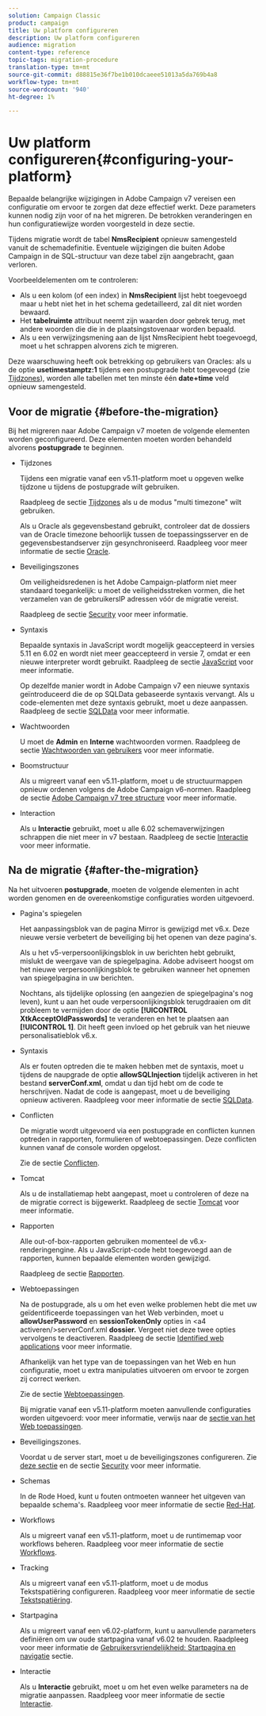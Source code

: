 ```yaml
---
solution: Campaign Classic
product: campaign
title: Uw platform configureren
description: Uw platform configureren
audience: migration
content-type: reference
topic-tags: migration-procedure
translation-type: tm+mt
source-git-commit: d88815e36f7be1b010dcaeee51013a5da769b4a8
workflow-type: tm+mt
source-wordcount: '940'
ht-degree: 1%

---
```



# Uw platform configureren{#configuring-your-platform}

Bepaalde belangrijke wijzigingen in Adobe Campaign v7 vereisen een configuratie om ervoor te zorgen dat deze effectief werkt. Deze parameters kunnen nodig zijn voor of na het migreren. De betrokken veranderingen en hun configuratiewijze worden voorgesteld in deze sectie.

Tijdens migratie wordt de tabel **NmsRecipient** opnieuw samengesteld vanuit de schemadefinitie. Eventuele wijzigingen die buiten Adobe Campaign in de SQL-structuur van deze tabel zijn aangebracht, gaan verloren.

Voorbeeldelementen om te controleren:

* Als u een kolom (of een index) in **NmsRecipient** lijst hebt toegevoegd maar u hebt niet het in het schema gedetailleerd, zal dit niet worden bewaard.
* Het **tabelruimte** attribuut neemt zijn waarden door gebrek terug, met andere woorden die die in de plaatsingstovenaar worden bepaald.
* Als u een verwijzingsmening aan de lijst NmsRecipient hebt toegevoegd, moet u het schrappen alvorens zich te migreren.

Deze waarschuwing heeft ook betrekking op gebruikers van Oracles: als u de optie **usetimestamptz:1** tijdens een postupgrade hebt toegevoegd (zie [Tijdzones](../../migration/using/general-configurations.md#time-zones)), worden alle tabellen met ten minste één **date+time** veld opnieuw samengesteld.

## Voor de migratie {#before-the-migration}

Bij het migreren naar Adobe Campaign v7 moeten de volgende elementen worden geconfigureerd. Deze elementen moeten worden behandeld alvorens **postupgrade** te beginnen.

* Tijdzones

   Tijdens een migratie vanaf een v5.11-platform moet u opgeven welke tijdzone u tijdens de postupgrade wilt gebruiken.

   Raadpleeg de sectie [Tijdzones](../../migration/using/general-configurations.md#time-zones) als u de modus &quot;multi timezone&quot; wilt gebruiken.

   Als u Oracle als gegevensbestand gebruikt, controleer dat de dossiers van de Oracle timezone behoorlijk tussen de toepassingsserver en de gegevensbestandserver zijn gesynchroniseerd. Raadpleeg voor meer informatie de sectie [Oracle](../../migration/using/general-configurations.md#oracle).

* Beveiligingszones

   Om veiligheidsredenen is het Adobe Campaign-platform niet meer standaard toegankelijk: u moet de veiligheidsstreken vormen, die het verzamelen van de gebruikersIP adressen vóór de migratie vereist.

   Raadpleeg de sectie [Security](../../migration/using/general-configurations.md#security) voor meer informatie.

* Syntaxis

   Bepaalde syntaxis in JavaScript wordt mogelijk geaccepteerd in versies 5.11 en 6.02 en wordt niet meer geaccepteerd in versie 7, omdat er een nieuwe interpreter wordt gebruikt. Raadpleeg de sectie [JavaScript](../../migration/using/general-configurations.md#javascript) voor meer informatie.

   Op dezelfde manier wordt in Adobe Campaign v7 een nieuwe syntaxis geïntroduceerd die de op SQLData gebaseerde syntaxis vervangt. Als u code-elementen met deze syntaxis gebruikt, moet u deze aanpassen. Raadpleeg de sectie [SQLData](../../migration/using/general-configurations.md#sqldata) voor meer informatie.

* Wachtwoorden

   U moet de **Admin** en **Interne** wachtwoorden vormen. Raadpleeg de sectie [Wachtwoorden van gebruikers](../../migration/using/before-starting-migration.md#user-passwords) voor meer informatie.

* Boomstructuur

   Als u migreert vanaf een v5.11-platform, moet u de structuurmappen opnieuw ordenen volgens de Adobe Campaign v6-normen. Raadpleeg de sectie [Adobe Campaign v7 tree structure](../../migration/using/specific-configurations-in-v5-11.md#campaign-vseven-tree-structure) voor meer informatie.

* Interaction

   Als u **Interactie** gebruikt, moet u alle 6.02 schemaverwijzingen schrappen die niet meer in v7 bestaan. Raadpleeg de sectie [Interactie](../../migration/using/general-configurations.md#interaction) voor meer informatie.

## Na de migratie {#after-the-migration}

Na het uitvoeren **postupgrade**, moeten de volgende elementen in acht worden genomen en de overeenkomstige configuraties worden uitgevoerd.

* Pagina&#39;s spiegelen

   Het aanpassingsblok van de pagina Mirror is gewijzigd met v6.x. Deze nieuwe versie verbetert de beveiliging bij het openen van deze pagina&#39;s.

   Als u het v5-verpersoonlijkingsblok in uw berichten hebt gebruikt, mislukt de weergave van de spiegelpagina. Adobe adviseert hoogst om het nieuwe verpersoonlijkingsblok te gebruiken wanneer het opnemen van spiegelpagina in uw berichten.

   Nochtans, als tijdelijke oplossing (en aangezien de spiegelpagina&#39;s nog leven), kunt u aan het oude verpersoonlijkingsblok terugdraaien om dit probleem te vermijden door de optie **[!UICONTROL XtkAcceptOldPasswords]** te veranderen en het te plaatsen aan **[!UICONTROL 1]**. Dit heeft geen invloed op het gebruik van het nieuwe personalisatieblok v6.x.

* Syntaxis

   Als er fouten optreden die te maken hebben met de syntaxis, moet u tijdens de naupgrade de optie **allowSQLInjection** tijdelijk activeren in het bestand **serverConf.xml**, omdat u dan tijd hebt om de code te herschrijven. Nadat de code is aangepast, moet u de beveiliging opnieuw activeren. Raadpleeg voor meer informatie de sectie [SQLData](../../migration/using/general-configurations.md#sqldata).

* Conflicten

   De migratie wordt uitgevoerd via een postupgrade en conflicten kunnen optreden in rapporten, formulieren of webtoepassingen. Deze conflicten kunnen vanaf de console worden opgelost.

   Zie de sectie [Conflicten](../../migration/using/general-configurations.md#conflicts).

* Tomcat

   Als u de installatiemap hebt aangepast, moet u controleren of deze na de migratie correct is bijgewerkt. Raadpleeg de sectie [Tomcat](../../migration/using/general-configurations.md#tomcat) voor meer informatie.

* Rapporten

   Alle out-of-box-rapporten gebruiken momenteel de v6.x-renderingengine. Als u JavaScript-code hebt toegevoegd aan de rapporten, kunnen bepaalde elementen worden gewijzigd.

   Raadpleeg de sectie [Rapporten](../../migration/using/general-configurations.md#reports).

* Webtoepassingen

   Na de postupgrade, als u om het even welke problemen hebt die met uw geïdentificeerde toepassingen van het Web verbinden, moet u **allowUserPassword** en **sessionTokenOnly** opties in &lt;a4 activeren/>serverConf.xml **dossier.** Vergeet niet deze twee opties vervolgens te deactiveren. Raadpleeg de sectie [Identified web applications](../../migration/using/general-configurations.md#identified-web-applications) voor meer informatie.

   Afhankelijk van het type van de toepassingen van het Web en hun configuratie, moet u extra manipulaties uitvoeren om ervoor te zorgen zij correct werken.

   Zie de sectie [Webtoepassingen](../../migration/using/general-configurations.md#web-applications).

   Bij migratie vanaf een v5.11-platform moeten aanvullende configuraties worden uitgevoerd: voor meer informatie, verwijs naar de [sectie van het Web toepassingen](../../migration/using/specific-configurations-in-v5-11.md#web-applications).

* Beveiligingszones.

   Voordat u de server start, moet u de beveiligingszones configureren. Zie [deze sectie](../../installation/using/security-zones.md) en de sectie [Security](../../migration/using/general-configurations.md#security) voor meer informatie.

* Schemas

   In de Rode Hoed, kunt u fouten ontmoeten wanneer het uitgeven van bepaalde schema&#39;s. Raadpleeg voor meer informatie de sectie [Red-Hat](../../migration/using/general-configurations.md#red-hat).

* Workflows

   Als u migreert vanaf een v5.11-platform, moet u de runtimemap voor workflows beheren. Raadpleeg voor meer informatie de sectie [Workflows](../../migration/using/specific-configurations-in-v5-11.md#workflows).

* Tracking

   Als u migreert vanaf een v5.11-platform, moet u de modus Tekstspatiëring configureren. Raadpleeg voor meer informatie de sectie [Tekstspatiëring](../../migration/using/specific-configurations-in-v5-11.md#tracking).

* Startpagina

   Als u migreert vanaf een v6.02-platform, kunt u aanvullende parameters definiëren om uw oude startpagina vanaf v6.02 te houden. Raadpleeg voor meer informatie de [Gebruikersvriendelijkheid: Startpagina en navigatie](../../migration/using/specific-configurations-in-v6-02.md#user-friendliness--home-page-and-navigation) sectie.

* Interactie

   Als u **Interactie** gebruikt, moet u om het even welke parameters na de migratie aanpassen. Raadpleeg voor meer informatie de sectie [Interactie](../../migration/using/general-configurations.md#interaction).

